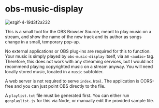 # obs-music-display

![ezgif-4-19d3f2a232](https://user-images.githubusercontent.com/462484/231411195-22e93270-d454-45bb-94a7-859086fd9f12.gif)

This is a small tool for the OBS Browser Source, meant to play music on a stream, and show the name of the new track and its author as songs change in a small, temporary pop-up.

No external applications or OBS plug-ins are required for this to function. Your music is simply played by `obs-music-display` itself, via an `<audio>` tag.
Therefore, this does not work with any streaming services, but I would not recommend playing copyrighted music on a stream anyway. You will need locally stored music, located in a `music` subfolder.

A web server is not required to serve `index.html`. The application is CORS-free and you can just point OBS directly to the file.

A `playlist.txt` file must be generated first. You can either run `genplaylist.js` for this via Node, or manually edit the provided sample file.
